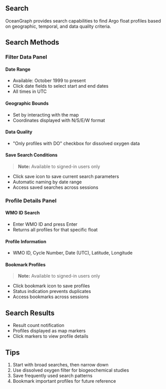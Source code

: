 ## Search

OceanGraph provides search capabilities to find Argo float profiles based on geographic, temporal, and data quality criteria.

## Search Methods

### Filter Data Panel

#### Date Range

- Available: October 1999 to present
- Click date fields to select start and end dates
- All times in UTC

#### Geographic Bounds

- Set by interacting with the map
- Coordinates displayed with N/S/E/W format

#### Data Quality

- "Only profiles with DO" checkbox for dissolved oxygen data

#### Save Search Conditions

> **Note:** Available to signed-in users only

- Click save icon to save current search parameters
- Automatic naming by date range
- Access saved searches across sessions

### Profile Details Panel

#### WMO ID Search

- Enter WMO ID and press Enter
- Returns all profiles for that specific float

#### Profile Information

- WMO ID, Cycle Number, Date (UTC), Latitude, Longitude

#### Bookmark Profiles

> **Note:** Available to signed-in users only

- Click bookmark icon to save profiles
- Status indication prevents duplicates
- Access bookmarks across sessions

## Search Results

- Result count notification
- Profiles displayed as map markers
- Click markers to view profile details

## Tips

1. Start with broad searches, then narrow down
2. Use dissolved oxygen filter for biogeochemical studies
3. Save frequently used search patterns
4. Bookmark important profiles for future reference
